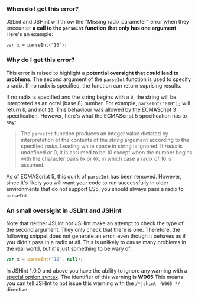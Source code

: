 <!---
{
    "titles": [
        "Missing radix parameter",
        "W065"
    ],
    "tools": [
        "jslint",
        "jshint"
    ],
    "author": "jallardice",
    "slugs": [
        "missing-radix-parameter",
        "w065"
    ]
}
-->

### When do I get this error?

JSLint and JSHint will throw the "Missing radix parameter" error when they encounter **a call to the `parseInt` function
that only has one argument**. Here's an example:

```
var x = parseInt("10");
```

### Why do I get this error?

This error is raised to highlight a **potential oversight that could lead to problems**. The second argument of the
`parseInt` function is used to specify a radix. If no radix is specified, the function can return suprising results.

If no radix is specified and the string begins with a `0`, the string will be interpreted as an octal (base 8) number.
For example, `parseInt("010");` will return `8`, and not `10`. This behaviour was allowed by the ECMAScript 3
specification. However, here's what the ECMAScript 5 specification has to say:

> The `parseInt` function produces an integer value dictated by interpretation of the contents of the *string* argument
> according to the specified *radix*. Leading white space in string is ignored. If *radix* is undefined or 0, it is
> assumed to be 10 except when the number begins with the character pairs `0x` or `0X`, in which case a radix of 16 is
> assumed.

As of ECMAScript 5, this quirk of `parseInt` has been removed. However, since it's likely you will want your code to run
successfully in older environments that do not support ES5, you should always pass a radix to `parseInt`.

### An small oversight in JSLint and JSHint

Note that neither JSLint nor JSHint make an attempt to check the type of the second argument. They only check that there
is one. Therefore, the following snippet does not generate an error, even though it behaves as if you didn't pass in a
radix at all. This is unlikely to cause many problems in the real world, but it's just something to be wary of:

```javascript
var x = parseInt("10", null);
```

In JSHint 1.0.0 and above you have the ability to ignore any warning with a [special option
syntax](http://jshint.com/docs/#options). The identifier of this warning is **W065** This means you can tell JSHint to
not issue this warning with the `/*jshint -W065 */` directive.
